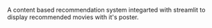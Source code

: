 A content based recommendation system integarted with streamlit to display recommended movies with it's poster.  
